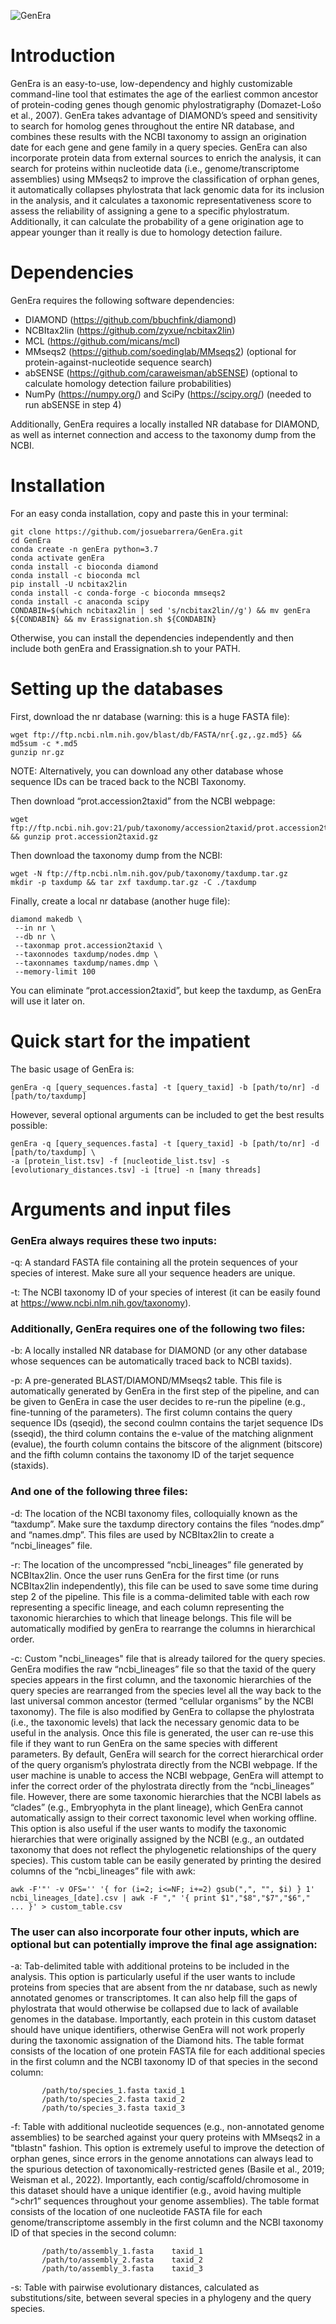 ![GenEra](https://github.com/josuebarrera/GenEra/blob/main/logo.png)
# Introduction
GenEra is an easy-to-use, low-dependency and highly customizable command-line tool that estimates the age of the earliest common ancestor of protein-coding genes though genomic phylostratigraphy (Domazet-Lošo et al., 2007). GenEra takes advantage of DIAMOND’s speed and sensitivity to search for homolog genes throughout the entire NR database, and combines these results with the NCBI taxonomy to assign an origination date for each gene and gene family in a query species. GenEra can also incorporate protein data from external sources to enrich the analysis, it can search for proteins within nucleotide data (i.e., genome/transcriptome assemblies) using MMseqs2 to improve the classification of orphan genes, it automatically collapses phylostrata that lack genomic data for its inclusion in the analysis, and it calculates a taxonomic representativeness score to assess the reliability of assigning a gene to a specific phylostratum. Additionally, it can calculate the probability of a gene origination age to appear younger than it really is due to homology detection failure.

# Dependencies

GenEra requires the following software dependencies:

-	DIAMOND (https://github.com/bbuchfink/diamond)
-	NCBItax2lin (https://github.com/zyxue/ncbitax2lin)
-	MCL (https://github.com/micans/mcl)
-	MMseqs2 (https://github.com/soedinglab/MMseqs2) (optional for protein-against-nucleotide sequence search)
-	abSENSE (https://github.com/caraweisman/abSENSE) (optional to calculate homology detection failure probabilities)
-	NumPy (https://numpy.org/) and SciPy (https://scipy.org/) (needed to run abSENSE in step 4)

Additionally, GenEra requires a locally installed NR database for DIAMOND, as well as internet connection and access to the taxonomy dump from the NCBI.

# Installation

For an easy conda installation, copy and paste this in your terminal:

```console
git clone https://github.com/josuebarrera/GenEra.git
cd GenEra
conda create -n genEra python=3.7
conda activate genEra
conda install -c bioconda diamond
conda install -c bioconda mcl
pip install -U ncbitax2lin
conda install -c conda-forge -c bioconda mmseqs2
conda install -c anaconda scipy
CONDABIN=$(which ncbitax2lin | sed 's/ncbitax2lin//g') && mv genEra ${CONDABIN} && mv Erassignation.sh ${CONDABIN}
```

Otherwise, you can install the dependencies independently and then include both genEra and Erassignation.sh to your PATH.

# Setting up the databases

First, download the nr database (warning: this is a huge FASTA file):
```console
wget ftp://ftp.ncbi.nlm.nih.gov/blast/db/FASTA/nr{.gz,.gz.md5} && md5sum -c *.md5
gunzip nr.gz
```
NOTE: Alternatively, you can download any other database whose sequence IDs can be traced back to the NCBI Taxonomy.

Then download “prot.accession2taxid” from the NCBI webpage:
```console
wget ftp://ftp.ncbi.nih.gov:21/pub/taxonomy/accession2taxid/prot.accession2taxid.gz && gunzip prot.accession2taxid.gz
```
Then download the taxonomy dump from the NCBI:
```console
wget -N ftp://ftp.ncbi.nlm.nih.gov/pub/taxonomy/taxdump.tar.gz
mkdir -p taxdump && tar zxf taxdump.tar.gz -C ./taxdump
```
Finally, create a local nr database (another huge file):
```console
diamond makedb \
 --in nr \
 --db nr \
 --taxonmap prot.accession2taxid \
 --taxonnodes taxdump/nodes.dmp \
 --taxonnames taxdump/names.dmp \
 --memory-limit 100
```
You can eliminate “prot.accession2taxid”, but keep the taxdump, as GenEra will use it later on.

# Quick start for the impatient

The basic usage of GenEra is:
```console
genEra -q [query_sequences.fasta] -t [query_taxid] -b [path/to/nr] -d [path/to/taxdump]
```
However, several optional arguments can be included to get the best results possible:
```console
genEra -q [query_sequences.fasta] -t [query_taxid] -b [path/to/nr] -d [path/to/taxdump] \ 
-a [protein_list.tsv] -f [nucleotide_list.tsv] -s [evolutionary_distances.tsv] -i [true] -n [many threads]
  ```

# Arguments and input files

### GenEra always requires these two inputs:

  -q: A standard FASTA file containing all the protein sequences of your species of interest. Make sure all your sequence headers are unique.

  -t: The NCBI taxonomy ID of your species of interest (it can be easily found at https://www.ncbi.nlm.nih.gov/taxonomy).

### Additionally, GenEra requires one of the following two files:

  -b: A locally installed NR database for DIAMOND (or any other database whose sequences can be automatically traced back to NCBI taxids).

  -p: A pre-generated BLAST/DIAMOND/MMseqs2 table. This file is automatically generated by GenEra in the first step of the pipeline, and can be given to GenEra in case the user decides to re-run the pipeline (e.g., fine-tunning of the parameters). The first column contains the query sequence IDs (qseqid), the second coulmn contains the tarjet sequence IDs (sseqid), the third column contains the e-value of the matching alignment (evalue), the fourth column contains the bitscore of the alignment (bitscore) and the fifth column contains the taxonomy ID of the tarjet sequence (staxids). 

### And one of the following three files:

  -d: The location of the NCBI taxonomy files, colloquially known as the “taxdump”. Make sure the taxdump directory contains the files “nodes.dmp” and “names.dmp”. This files are used by NCBItax2lin to create a “ncbi_lineages” file.

  -r: The location of the uncompressed “ncbi_lineages” file generated by NCBItax2lin. Once the user runs GenEra for the first time (or runs NCBItax2lin independently), this file can be used to save some time during step 2 of the pipeline. This file is a comma-delimited table with each row representing a specific lineage, and each column representing the taxonomic hierarchies to which that lineage belongs. This file will be automatically modified by genEra to rearrange the columns in hierarchical order.

  -c: Custom "ncbi_lineages" file that is already tailored for the query species. GenEra modifies the raw “ncbi_lineages” file so that the taxid of the query species appears in the first column, and the taxonomic hierarchies of the query species are rearranged from the species level all the way back to the last universal common ancestor (termed “cellular organisms” by the NCBI taxonomy). The file is also modified by GenEra to collapse the phylostrata (i.e., the taxonomic levels) that lack the necessary genomic data to be useful in the analysis. Once this file is generated, the user can re-use this file if they want to run GenEra on the same species with different parameters. By default, GenEra will search for the correct hierarchical order of the query organism’s phylostrata directly from the NCBI webpage. If the user machine is unable to access the NCBI webpage, GenEra will attempt to infer the correct order of the phylostrata directly from the “ncbi_lineages” file. However, there are some taxonomic hierarchies that the NCBI labels as “clades” (e.g., Embryophyta in the plant lineage), which GenEra cannot automatically assign to their correct taxonomic level when working offline. This option is also useful if the user wants to modify the taxonomic hierarchies that were originally assigned by the NCBI (e.g., an outdated taxonomy that does not reflect the phylogenetic relationships of the query species). This custom table can be easily generated by printing the desired columns of the “ncbi_lineages” file with awk:
```console
awk -F'"' -v OFS='' '{ for (i=2; i<=NF; i+=2) gsub(",", "", $i) } 1' ncbi_lineages_[date].csv | awk -F "," '{ print $1","$8","$7","$6"," ... }' > custom_table.csv
```
### The user can also incorporate four other inputs, which are optional but can potentially improve the final age assignation:

-a: Tab-delimited table with additional proteins to be included in the analysis. This option is particularly useful if the user wants to include proteins from species that are absent from the nr database, such as newly annotated genomes or transcriptomes. It can also help fill the gaps of phylostrata that would otherwise be collapsed due to lack of available genomes in the database. Importantly, each protein in this custom dataset should have unique identifiers, otherwise GenEra will not work properly during the taxonomic assignation of the Diamond hits. The table format consists of the location of one protein FASTA file for each additional species in the first column and the NCBI taxonomy ID of that species in the second column:

		   /path/to/species_1.fasta	taxid_1
		   /path/to/species_2.fasta	taxid_2
		   /path/to/species_3.fasta	taxid_3

-f: Table with additional nucleotide sequences (e.g., non-annotated genome assemblies) to be searched against your query proteins with MMseqs2 in a "tblastn" fashion. This option is extremely useful to improve the detection of orphan genes, since errors in the genome annotations can always lead to the spurious detection of taxonomically-restricted genes (Basile et al., 2019; Weisman et al., 2022). Importantly, each contig/scaffold/chromosome in this dataset should have a unique identifier (e.g., avoid having multiple “>chr1” sequences throughout your genome assemblies). The table format consists of the location of one nucleotide FASTA file for each genome/transcriptome assembly in the first column and the NCBI taxonomy ID of that species in the second column:

		   /path/to/assembly_1.fasta	taxid_1
		   /path/to/assembly_2.fasta	taxid_2
		   /path/to/assembly_3.fasta	taxid_3

-s: Table with pairwise evolutionary distances, calculated as substitutions/site, between several species in a phylogeny and the query species. 
